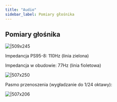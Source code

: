```yaml
---
title: "Audio"
sidebar_label: Pomiary głośnika
---
```


## Pomiary głośnika

![|509x245](https://lh6.googleusercontent.com/b7cUJNb4ieGXfRkL3hVSVSsuSdBExty1ev0o2c7qTtRzESLciKNlGoXMTZpgraS5C_kCgAeq-nu7KVp7D_T18x4yqcuwjq9_f4jTI0_xiWzWE3un4NI3q8kP6dQmrSD6vp3CXabL)

Impedancja PS95-8: 110Hz (linia zielona)

Impedancja w obudowie: 77Hz (linia fioletowa)

![|507x250](https://lh5.googleusercontent.com/7mwW8XAdEjJO4xJfqw-Z8OEw_Z3umOyibELAqNth-_RxfuyT8VvOn_cFZcqZyCFmpd1IevdAPQEHjpwBzxbgtgFZlW_QCKzJfcb3BB-HnI38z577SDdvPC91CiMgjS8vJWAJwhjD)

Pasmo przenoszenia (wygładzanie do 1/24 oktawy):

![|507x206](https://lh5.googleusercontent.com/VpVNrXqXZMBmCVgC0Jcp9BwLYh-4vkJMlES85Z9K7-0E9lSD8WZ_n_tRu58MhkyYjGrwrF_jzBIhSc_vA6iQ09fJITFRjuGNLElOalFkaInI2R6aIwtKMzTZBkJYMWBLaEBQQ7o7)
